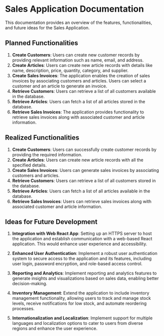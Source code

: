 # Sales Application Documentation

This documentation provides an overview of the features, functionalities, and future ideas for the Sales Application.

## Planned Functionalities
1. **Create Customers**: Users can create new customer records by providing relevant information such as name, email, and address.
2. **Create Articles**: Users can create new article records with details like name, description, price, quantity, category, and supplier.
3. **Create Sales Invoices**: The application enables the creation of sales invoices by associating customers and articles. Users can select a customer and an article to generate an invoice.
4. **Retrieve Customers**: Users can retrieve a list of all customers available in the database.
5. **Retrieve Articles**: Users can fetch a list of all articles stored in the database.
6. **Retrieve Sales Invoices**: The application provides functionality to retrieve sales invoices along with associated customer and article information.

## Realized Functionalities
1. **Create Customers**: Users can successfully create customer records by providing the required information.
2. **Create Articles**: Users can create new article records with all the specified details.
3. **Create Sales Invoices**: Users can generate sales invoices by associating customers and articles.
4. **Retrieve Customers**: Users can retrieve a list of all customers stored in the database.
5. **Retrieve Articles**: Users can fetch a list of all articles available in the database.
6. **Retrieve Sales Invoices**: Users can retrieve sales invoices along with associated customer and article information.

## Ideas for Future Development
1. **Integration with Web React App**: Setting up an HTTPS server to host the application and establish communication with a web-based React application. This would enhance user experience and accessibility.

2. **Enhanced User Authentication**: Implement a robust user authentication system to secure access to the application and its features, including user login, password encryption, and role-based access control.

3. **Reporting and Analytics**: Implement reporting and analytics features to generate insights and visualizations based on sales data, enabling better decision-making.

4. **Inventory Management**: Extend the application to include inventory management functionality, allowing users to track and manage stock levels, receive notifications for low stock, and automate reordering processes.

5. **Internationalization and Localization**: Implement support for multiple languages and localization options to cater to users from diverse regions and enhance the user experience.